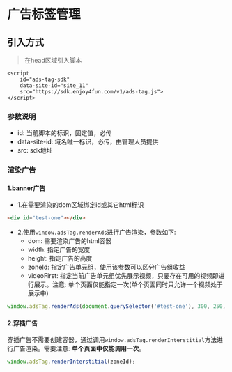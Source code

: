 # 广告标签管理
## 引入方式
> 在head区域引入脚本
```
<script
	id="ads-tag-sdk"
	data-site-id="site_11"
	src="https://sdk.enjoy4fun.com/v1/ads-tag.js">
</script>
```

### 参数说明
- id: 当前脚本的标识，固定值，必传
- data-site-id: 域名唯一标识，必传，由管理人员提供
- src: sdk地址

### 渲染广告
#### 1.banner广告
- 1.在需要渲染的dom区域绑定id或其它html标识
```html
<div id="test-one"></div>
```
- 2.使用`window.adsTag.renderAds`进行广告渲染，参数如下:
  - dom: 需要渲染广告的html容器
  - width: 指定广告的宽度
  - height: 指定广告的高度
  - zoneId: 指定广告单元组，使用该参数可以区分广告组收益
  - videoFirst: 指定当前广告单元组优先展示视频，只要存在可用的视频即进行展示。注意: 单个页面仅能指定一次(单个页面同时只允许一个视频处于展示中)
```javascript
window.adsTag.renderAds(document.querySelector('#test-one'), 300, 250, zoneId);
```

#### 2.穿插广告
穿插广告不需要创建容器，通过调用`window.adsTag.renderInterstitial`方法进行广告渲染。需要注意: **单个页面中仅能调用一次**。
```javascript
window.adsTag.renderInterstitial(zoneId);
```

